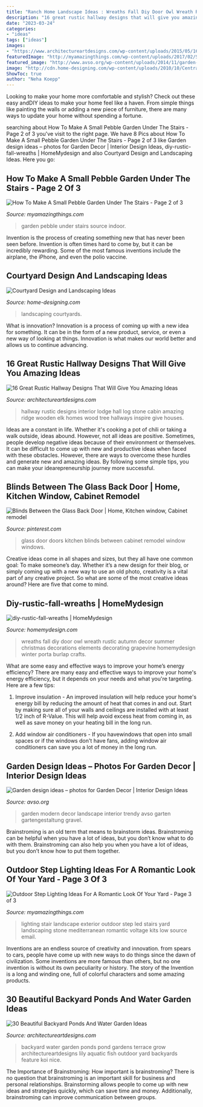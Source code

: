 ```yaml
---
title: "Ranch Home Landscape Ideas : Wreaths Fall Diy Door Owl Wreath Rustic Autumn Decor Summer Christmas Decorations Elements Decorating Grapevine Homemydesign Winter Porta Burlap Crafts"
description: "16 great rustic hallway designs that will give you amazing ideas"
date: "2023-03-24"
categories:
- "ideas"
tags: ["ideas"]
images:
- "https://www.architectureartdesigns.com/wp-content/uploads/2015/05/16-Great-Rustic-Hallway-Designs-That-Will-Give-You-Amazing-Ideas-3-630x945.jpg"
featuredImage: "http://myamazingthings.com/wp-content/uploads/2017/02/Small-Indoor-Garden-Design-Ideas-1.jpg"
featured_image: "http://www.avso.org/wp-content/uploads/2014/11/garden-design-ideas-photos-for-garden-decor-1415699180.jpg"
image: "http://cdn.home-designing.com/wp-content/uploads/2010/10/Central-Courtyard-beautiful-designs-by-Zorrodesigns.jpg"
ShowToc: true
author: "Neha Koepp"
---
```



Looking to make your home more comfortable and stylish? Check out these easy andDIY ideas to make your home feel like a haven. From simple things like painting the walls or adding a new piece of furniture, there are many ways to update your home without spending a fortune.

	

		
searching about How To Make A Small Pebble Garden Under The Stairs - Page 2 of 3 you've visit to the right page. We have 8 Pics about How To Make A Small Pebble Garden Under The Stairs - Page 2 of 3 like Garden design ideas – photos for Garden Decor | Interior Design Ideas, diy-rustic-fall-wreaths | HomeMydesign and also Courtyard Design and Landscaping Ideas. Here you go:
		
    
## How To Make A Small Pebble Garden Under The Stairs - Page 2 Of 3

<img loading=lazy src="http://myamazingthings.com/wp-content/uploads/2017/02/Small-Indoor-Garden-Design-Ideas-1.jpg" onerror="this.onerror=null;this.src='https://tse3.mm.bing.net/th?id=OIP.wwYpN8f3JFy_euZlLZEsRAHaEK&amp;pid=15.1';" alt="How To Make A Small Pebble Garden Under The Stairs - Page 2 of 3">

_Source: myamazingthings.com_

>garden pebble under stairs source indoor. 

	

Invention is the process of creating something new that has never been seen before. Invention is often times hard to come by, but it can be incredibly rewarding. Some of the most famous inventions include the airplane, the iPhone, and even the polio vaccine.

    
## Courtyard Design And Landscaping Ideas

<img loading=lazy src="http://cdn.home-designing.com/wp-content/uploads/2010/10/Central-Courtyard-beautiful-designs-by-Zorrodesigns.jpg" onerror="this.onerror=null;this.src='https://tse2.mm.bing.net/th?id=OIP.00AVED_9FoX5MxL9r3ZxVgHaLH&amp;pid=15.1';" alt="Courtyard Design and Landscaping Ideas">

_Source: home-designing.com_

>landscaping courtyards. 

	

What is innovation?
Innovation is a process of coming up with a new idea for something. It can be in the form of a new product, service, or even a new way of looking at things. Innovation is what makes our world better and allows us to continue advancing.

    
## 16 Great Rustic Hallway Designs That Will Give You Amazing Ideas

<img loading=lazy src="https://www.architectureartdesigns.com/wp-content/uploads/2015/05/16-Great-Rustic-Hallway-Designs-That-Will-Give-You-Amazing-Ideas-3-630x945.jpg" onerror="this.onerror=null;this.src='https://tse1.mm.bing.net/th?id=OIP.ma4P6zuWtLNexRcD7o_e3AHaLH&amp;pid=15.1';" alt="16 Great Rustic Hallway Designs That Will Give You Amazing Ideas">

_Source: architectureartdesigns.com_

>hallway rustic designs interior lodge hall log stone cabin amazing ridge wooden elk homes wood tree hallways inspire give houses. 

	

Ideas are a constant in life. Whether it's cooking a pot of chili or taking a walk outside, ideas abound. However, not all ideas are positive. Sometimes, people develop negative ideas because of their environment or themselves. It can be difficult to come up with new and productive ideas when faced with these obstacles. However, there are ways to overcome these hurdles and generate new and amazing ideas. By following some simple tips, you can make your idearepreneurship journey more successful.

    
## Blinds Between The Glass Back Door | Home, Kitchen Window, Cabinet Remodel

<img loading=lazy src="https://i.pinimg.com/736x/6a/2a/4f/6a2a4f355bf60fa1e6dece84f4bdc7db--back-doors-the-glass.jpg" onerror="this.onerror=null;this.src='https://tse1.mm.bing.net/th?id=OIP.jVi7FfBvh9ZRIGsiVBto2QHaJ3&amp;pid=15.1';" alt="Blinds Between the Glass Back Door | Home, Kitchen window, Cabinet remodel">

_Source: pinterest.com_

>glass door doors kitchen blinds between cabinet remodel window windows. 

	

Creative ideas come in all shapes and sizes, but they all have one common goal: To make someone’s day. Whether it’s a new design for their blog, or simply coming up with a new way to use an old photo, creativity is a vital part of any creative project. So what are some of the most creative ideas around? Here are five that come to mind.

    
## Diy-rustic-fall-wreaths | HomeMydesign

<img loading=lazy src="https://homemydesign.com/wp-content/uploads/2016/10/DIY-rustic-fall-wreaths.jpg" onerror="this.onerror=null;this.src='https://tse1.mm.bing.net/th?id=OIP.LPrReP1OtceTkkbi7QM3ZgHaJ5&amp;pid=15.1';" alt="diy-rustic-fall-wreaths | HomeMydesign">

_Source: homemydesign.com_

>wreaths fall diy door owl wreath rustic autumn decor summer christmas decorations elements decorating grapevine homemydesign winter porta burlap crafts. 

	

What are some easy and effective ways to improve your home’s energy efficiency?
There are many easy and effective ways to improve your home's energy efficiency, but it depends on your needs and what you're targeting. Here are a few tips:
1. Improve insulation - An improved insulation will help reduce your home's energy bill by reducing the amount of heat that comes in and out. Start by making sure all of your walls and ceilings are installed with at least 1/2 inch of R-Value. This will help avoid excess heat from coming in, as well as save money on your heating bill in the long run.

2. Add window air conditioners - If you havewindows that open into small spaces or if the windows don't have fans, adding window air conditioners can save you a lot of money in the long run.

    
## Garden Design Ideas – Photos For Garden Decor | Interior Design Ideas

<img loading=lazy src="http://www.avso.org/wp-content/uploads/2014/11/garden-design-ideas-photos-for-garden-decor-1415699180.jpg" onerror="this.onerror=null;this.src='https://tse3.mm.bing.net/th?id=OIP.0lhPYSelw8ca63hxsNxl4AHaLG&amp;pid=15.1';" alt="Garden design ideas – photos for Garden Decor | Interior Design Ideas">

_Source: avso.org_

>garden modern decor landscape interior trendy avso garten gartengestaltung gravel. 

	

Brainstroming is an old term that means to brainstorm ideas. Brainstroming can be helpful when you have a lot of ideas, but you don’t know what to do with them. Brainstroming can also help you when you have a lot of ideas, but you don’t know how to put them together.

    
## Outdoor Step Lighting Ideas For A Romantic Look Of Your Yard - Page 3 Of 3

<img loading=lazy src="https://myamazingthings.com/wp-content/uploads/2017/03/mediterranean-landscape.jpg" onerror="this.onerror=null;this.src='https://tse3.mm.bing.net/th?id=OIP.jm899ICtGZfzGAhm4Gx7TgHaJ3&amp;pid=15.1';" alt="Outdoor Step Lighting Ideas For A Romantic Look Of Your Yard - Page 3 of 3">

_Source: myamazingthings.com_

>lighting stair landscape exterior outdoor step led stairs yard landscaping stone mediterranean romantic voltage kits low source email. 

	

Inventions are an endless source of creativity and innovation. from spears to cars, people have come up with new ways to do things since the dawn of civilization. Some inventions are more famous than others, but no one invention is without its own peculiarity or history. The story of the Invention is a long and winding one, full of colorful characters and some amazing products.

    
## 30 Beautiful Backyard Ponds And Water Garden Ideas

<img loading=lazy src="http://www.architectureartdesigns.com/wp-content/uploads/2013/04/Backyard-ArchitectureArtDesigns-28.jpg" onerror="this.onerror=null;this.src='https://tse4.mm.bing.net/th?id=OIP.y-M27K5KNthjwuwB-IoL-QHaJQ&amp;pid=15.1';" alt="30 Beautiful Backyard Ponds And Water Garden Ideas">

_Source: architectureartdesigns.com_

>backyard water garden ponds pond gardens terrace grow architectureartdesigns lily aquatic fish outdoor yard backyards feature koi nice. 

	

The Importance of Brainstroming: How important is brainstroming?
There is no question that brainstroming is an important skill for business and personal relationships. Brainstorming allows people to come up with new ideas and strategies quickly, which can save time and money. Additionally, brainstroming can improve communication between groups.

